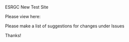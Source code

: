 ESRGC New Test Site

Please view here:

Please make a list of suggestions for changes under Issues

Thanks!
